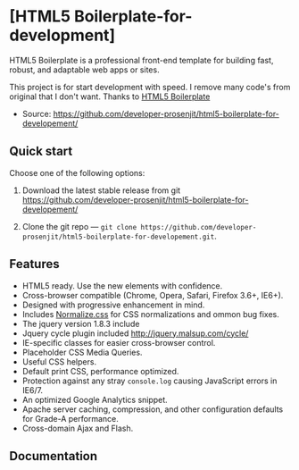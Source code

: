 ﻿# [HTML5 Boilerplate-for-development]

HTML5 Boilerplate is a professional front-end template for building fast,
robust, and adaptable web apps or sites.

This project is for start development with speed. I remove many code's from original that I don't want. Thanks to [HTML5 Boilerplate](http://html5boilerplate.com)

* Source: https://github.com/developer-prosenjit/html5-boilerplate-for-developement/



## Quick start

Choose one of the following options:

1. Download the latest stable release from git
https://github.com/developer-prosenjit/html5-boilerplate-for-developement/
  
2. Clone the git repo — `git clone
   https://github.com/developer-prosenjit/html5-boilerplate-for-developement.git`.


## Features

* HTML5 ready. Use the new elements with confidence.
* Cross-browser compatible (Chrome, Opera, Safari, Firefox 3.6+, IE6+).
* Designed with progressive enhancement in mind.
* Includes [Normalize.css](http://necolas.github.com/normalize.css/) for CSS
  normalizations and ommon bug fixes.
* The jquery version 1.8.3 include
* Jquery cycle plugin included http://jquery.malsup.com/cycle/
* IE-specific classes for easier cross-browser control.
* Placeholder CSS Media Queries.
* Useful CSS helpers.
* Default print CSS, performance optimized.
* Protection against any stray `console.log` causing JavaScript errors in
  IE6/7.
* An optimized Google Analytics snippet.
* Apache server caching, compression, and other configuration defaults for
  Grade-A performance.
* Cross-domain Ajax and Flash.



## Documentation



